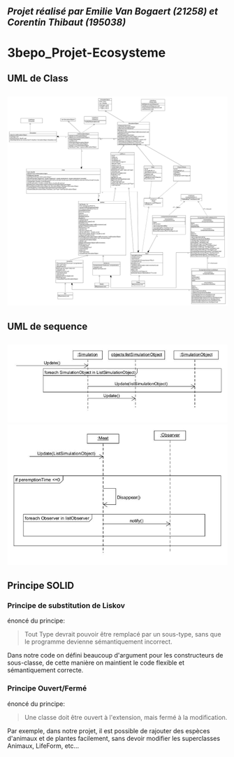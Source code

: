 *Projet réalisé par **Emilie Van Bogaert** (21258) et **Corentin Thibaut** (195038)*
---
# 3bepo_Projet-Ecosysteme

## UML de Class
![Alt text](UML/DiagrammeClass.jpg?raw=true "UML de class")
---
## UML de sequence
![Alt text](UML/DiagramSequenceUpdateSimulation.jpg?raw=true "UML Sequence de la fonction update de Simulation")
![Alt text](UML/DiagramsSequenceMeatUpdate.jpg?raw=true "UML Sequence de la fonction update de Meat")
---
## Principe SOLID
### Principe de substitution de Liskov
énoncé du principe:
>Tout Type devrait pouvoir être remplacé par un sous-type, sans que le programme devienne sémantiquement incorrect.

Dans notre code on défini beaucoup d'argument pour les constructeurs de sous-classe, de cette manière on maintient le code flexible et sémantiquement correcte.

### Principe Ouvert/Fermé
énoncé du principe:
>Une classe doit être ouvert à l'extension, mais fermé à la modification.

Par exemple, dans notre projet, il est possible de rajouter des espèces d'animaux et de plantes facilement, sans devoir modifier les superclasses Animaux, LifeForm, etc...

